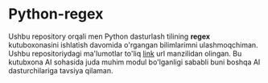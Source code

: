 # Python-regex

Ushbu repository orqali men Python dasturlash tilining **regex** kutuboxonasini ishlatish davomida o'rgangan bilimlarimni ulashmoqchiman. Ushbu repositoriydagi ma'lumotlar to'liq [link](https://www.w3schools.com/python/python_regex.asp) url manzilidan olingan. Bu kutubxona AI sohasida juda muhim modul bo'lganligi sababli buni boshqa AI dasturchilariga tavsiya qilaman.